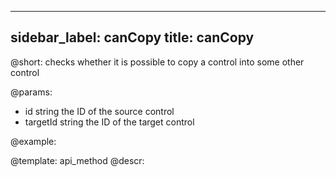 
---
sidebar_label: canCopy
title: canCopy
---          

@short: checks whether it is possible to copy a control into some other control

@params:

- id 			string	    the ID of the source control
- targetId	 	string	    the ID of the target control






@example:

@template: api_method
@descr:

